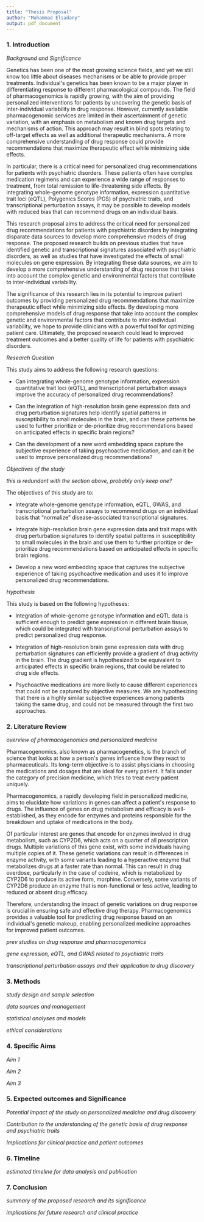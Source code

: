 ```yaml
---
title: "Thesis Proposal"
author: "Muhammad Elsadany"
output: pdf_document
---
```


### **1. Introduction**


*Background and Significance*

Genetics has been one of the most growing science fields, and yet we still know too little about diseases mechanisms or be able to provide proper treatments. Individual's genetics has been known to be a major player in differentiating response to different pharmacological compounds. The field of pharmacogenomics is rapidly growing, with the aim of providing personalized interventions for patients by uncovering the genetic basis of inter-individual variability in drug response. However, currently available pharmacogenomic services are limited in their ascertainment of genetic variation, with an emphasis on metabolism and known drug targets and mechanisms of action. This approach may result in blind spots relating to off-target effects as well as additional therapeutic mechanisms. A more comprehensive understanding of drug response could provide recommendations that maximize therapeutic effect while minimizing side effects.

In particular, there is a critical need for personalized drug recommendations for patients with psychiatric disorders. These patients often have complex medication regimens and can experience a wide range of responses to treatment, from total remission to life-threatening side effects. By integrating whole-genome genotype information, expression quantitative trait loci (eQTL), Polygenics Scores (PGS) of psychiatric traits, and transcriptional perturbation assays, it may be possible to develop models with reduced bias that can recommend drugs on an individual basis.

This research proposal aims to address the critical need for personalized drug recommendations for patients with psychiatric disorders by integrating disparate data sources to develop more comprehensive models of drug response. The proposed research builds on previous studies that have identified genetic and transcriptional signatures associated with psychiatric disorders, as well as studies that have investigated the effects of small molecules on gene expression. By integrating these data sources, we aim to develop a more comprehensive understanding of drug response that takes into account the complex genetic and environmental factors that contribute to inter-individual variability.

The significance of this research lies in its potential to improve patient outcomes by providing personalized drug recommendations that maximize therapeutic effect while minimizing side effects. By developing more comprehensive models of drug response that take into account the complex genetic and environmental factors that contribute to inter-individual variability, we hope to provide clinicians with a powerful tool for optimizing patient care. Ultimately, the proposed research could lead to improved treatment outcomes and a better quality of life for patients with psychiatric disorders.


*Research Question*

This study aims to address the following research questions:

* Can integrating whole-genome genotype information, expression quantitative trait loci (eQTL), and transcriptional perturbation assays improve the accuracy of personalized drug recommendations?

* Can the integration of high-resolution brain gene expression data and drug perturbation signatures help identify spatial patterns in susceptibility to small molecules in the brain, and can these patterns be used to further prioritize or de-prioritize drug recommendations based on anticipated effects in specific brain regions?

* Can the development of a new word embedding space capture the subjective experience of taking psychoactive medication, and can it be used to improve personalized drug recommendations?


*Objectives of the study* 

*this is redundant with the section above, probably only keep one?*

The objectives of this study are to:

* Integrate whole-genome genotype information, eQTL, GWAS, and transcriptional perturbation assays to recommend drugs on an individual basis that “normalize” disease-associated transcriptional signatures.

* Integrate high-resolution brain gene expression data and trait maps with drug perturbation signatures to identify spatial patterns in susceptibility to small molecules in the brain and use them to further prioritize or de-prioritize drug recommendations based on anticipated effects in specific brain regions.

* Develop a new word embedding space that captures the subjective experience of taking psychoactive medication and uses it to improve personalized drug recommendations.


*Hypothesis*

This study is based on the following hypotheses:

* Integration of whole-genome genotype information and eQTL data is sufficient enough to predict gene expression in different brain tissue, which could be integrated with transcriptional perturbation assays to predict personalized drug response. 

* Integration of high-resolution brain gene expression data with drug perturbation signatures can efficiently provide a gradient of drug activity in the brain. The drug gradient is hypothesized to be equivalent to anticipated effects in specific brain regions, that could be related to drug side effects.

* Psychoactive medications are more likely to cause different experiences that could not be captured by objective measures. We are hypothesizing that there is a highly similar subjective experiences among patients taking the same drug, and could not be measured through the first two approaches. 


### **2. Literature Review**

*overview of pharmacogenomics and personalized medicine*

Pharmacogenomics, also known as pharmacogenetics, is the branch of science that looks at how a person's genes influence how they react to pharmaceuticals. Its long-term objective is to assist physicians in choosing the medications and dosages that are ideal for every patient. It falls under the category of precision medicine, which tries to treat every patient uniquely. 

Pharmacogenomics, a rapidly developing field in personalized medicine, aims to elucidate how variations in genes can affect a patient's response to drugs. The influence of genes on drug metabolism and efficacy is well-established, as they encode for enzymes and proteins responsible for the breakdown and uptake of medications in the body.

Of particular interest are genes that encode for enzymes involved in drug metabolism, such as CYP2D6, which acts on a quarter of all prescription drugs. Multiple variations of this gene exist, with some individuals having multiple copies of it. These genetic variations can result in differences in enzyme activity, with some variants leading to a hyperactive enzyme that metabolizes drugs at a faster rate than normal. This can result in drug overdose, particularly in the case of codeine, which is metabolized by CYP2D6 to produce its active form, morphine. Conversely, some variants of CYP2D6 produce an enzyme that is non-functional or less active, leading to reduced or absent drug efficacy.

Therefore, understanding the impact of genetic variations on drug response is crucial in ensuring safe and effective drug therapy. Pharmacogenomics provides a valuable tool for predicting drug response based on an individual's genetic makeup, enabling personalized medicine approaches for improved patient outcomes.


*prev studies on drug response and pharmacogenomics*


*gene expression, eQTL, and GWAS related to psychiatric traits*


*transcriptional perturbation assays and their application to drug discovery*



### **3. Methods**

*study design and sample selection*


*data sources and management*


*statistical analyses and models*

*ethical considerations*



### **4. Specific Aims**

*Aim 1*


*Aim 2*


*Aim 3*



### **5. Expected outcomes and Significance**

*Potential impact of the study on personalized medicine and drug discovery*


*Contribution to the understanding of the genetic basis of drug response and psychiatric traits*


*Implications for clinical practice and patient outcomes*



### **6. Timeline**

*estimated timeline for data analysis and publication*


### **7. Conclusion**

*summary of the proposed research and its significance*

*implications for future research and clinical practice*